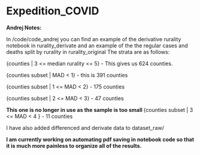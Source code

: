 # Expedition_COVID


<b> Andrej Notes: </b>

In /code/code_andrej you can find an example of the derivative rurality notebook in rurality_derivate and an example of the the regular cases and deaths split by rurality in rurality_original 
The strata are as follows:

{counties |  3 <= median rurality <= 5} - This gives us 624 counties.
 
{counties subset | MAD < 1} - this is 391 counties
 
{counties subset | 1 <= MAD < 2} - 175 counties
 
{counties subset | 2 <= MAD < 3} - 47 counties
 
<b> This one is no longer in use as the sample is too small </b>
{counties subset | 3 <= MAD < 4 } - 11 counties

I have also added differenced and derivate data to dataset_raw/

<b> I am currently working on automating pdf saving in notebook code so that it is much more painless to organize all of the results. 
